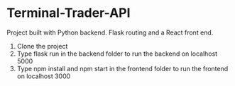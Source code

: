 # Terminal-Trader-API

Project built with Python backend. Flask routing and a React front end.

1) Clone the project
2) Type flask run in the backend folder to run the backend on localhost 5000
3) Type npm install and npm start in the frontend folder to run the frontend on localhost 3000
